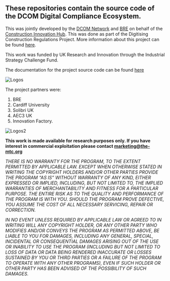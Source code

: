 ## These repositories contain the source code of the DCOM Digital Compliance Ecosystem.

This was jointly developed by the [DCOM Network](https://www.dcom.org.uk/) and [BRE](https://bregroup.com/) on behalf of the [Construction Innovation Hub](https://constructioninnovationhub.org.uk/). This was done as part of the Digitising Construction Regulations Project. More information about this project can be found [here](https://www.dcom.org.uk/).

This work was funded by UK Research and Innovation through the Industrial Strategy Challenge Fund.

The documentation for the project source code can be found [here]()

![Logos](https://user-images.githubusercontent.com/26248350/229783075-f9dde44d-f125-4dc7-87e4-b63656cc8148.png)

The project partners were:
1. BRE
2. Cardiff University
3. Solibri UK
4. AEC3 UK
5. Innovation Factory.

![Logos2](https://user-images.githubusercontent.com/26248350/229782124-e0b8523e-1455-49a7-97e2-9c91979875a6.png)

**This work is made available for research purposes only. If you have interest in commercial exploitation please contact [marketing@the-mtc.org](mailto:marketing@the-mtc.org)**

*THERE IS NO WARRANTY FOR THE PROGRAM, TO THE EXTENT PERMITTED BY APPLICABLE LAW. EXCEPT WHEN OTHERWISE STATED IN WRITING THE COPYRIGHT HOLDERS AND/OR OTHER PARTIES PROVIDE THE PROGRAM “AS IS” WITHOUT WARRANTY OF ANY KIND, EITHER EXPRESSED OR IMPLIED, INCLUDING, BUT NOT LIMITED TO, THE IMPLIED WARRANTIES OF MERCHANTABILITY AND FITNESS FOR A PARTICULAR PURPOSE. THE ENTIRE RISK AS TO THE QUALITY AND PERFORMANCE OF THE PROGRAM IS WITH YOU. SHOULD THE PROGRAM PROVE DEFECTIVE, YOU ASSUME THE COST OF ALL NECESSARY SERVICING, REPAIR OR CORRECTION.*

*IN NO EVENT UNLESS REQUIRED BY APPLICABLE LAW OR AGREED TO IN WRITING WILL ANY COPYRIGHT HOLDER, OR ANY OTHER PARTY WHO MODIFIES AND/OR CONVEYS THE PROGRAM AS PERMITTED ABOVE, BE LIABLE TO YOU FOR DAMAGES, INCLUDING ANY GENERAL, SPECIAL, INCIDENTAL OR CONSEQUENTIAL DAMAGES ARISING OUT OF THE USE OR INABILITY TO USE THE PROGRAM (INCLUDING BUT NOT LIMITED TO LOSS OF DATA OR DATA BEING RENDERED INACCURATE OR LOSSES SUSTAINED BY YOU OR THIRD PARTIES OR A FAILURE OF THE PROGRAM TO OPERATE WITH ANY OTHER PROGRAMS), EVEN IF SUCH HOLDER OR OTHER PARTY HAS BEEN ADVISED OF THE POSSIBILITY OF SUCH DAMAGES.*
